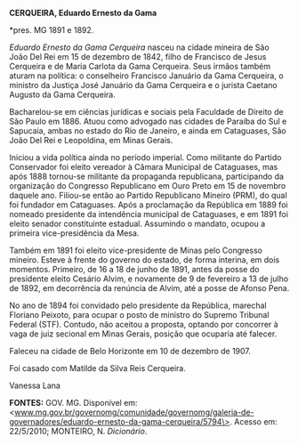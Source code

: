 **CERQUEIRA, Eduardo Ernesto da Gama**

\*pres. MG 1891 e 1892.

*Eduardo Ernesto da Gama Cerqueira* nasceu na cidade mineira de São João
Del Rei em 15 de dezembro de 1842, filho de Francisco de Jesus Cerqueira
e de Maria Carlota da Gama Cerqueira. Seus irmãos também aturam na
política: o conselheiro Francisco Januário da Gama Cerqueira, o ministro
da Justiça José Januário da Gama Cerqueira e o jurista Caetano Augusto
da Gama Cerqueira.

Bacharelou-se em ciências jurídicas e sociais pela Faculdade de Direito
de São Paulo em 1886. Atuou como advogado nas cidades de Paraíba do Sul
e Sapucaia, ambas no estado do Rio de Janeiro, e ainda em Cataguases,
São João Del Rei e Leopoldina, em Minas Gerais.

Iniciou a vida política ainda no período imperial. Como militante do
Partido Conservador foi eleito vereador à Câmara Municipal de
Cataguases, mas após 1888 tornou-se militante da propaganda republicana,
participando da organização do Congresso Republicano em Ouro Preto em 15
de novembro daquele ano. Filiou-se então ao Partido Republicano Mineiro
(PRM), do qual foi fundador em Cataguases. Após a proclamação da
República em 1889 foi nomeado presidente da intendência municipal de
Cataguases, e em 1891 foi eleito senador constituinte estadual.
Assumindo o mandato, ocupou a primeira vice-presidência da Mesa.

Também em 1891 foi eleito vice-presidente de Minas pelo Congresso
mineiro. Esteve à frente do governo do estado, de forma interina, em
dois momentos. Primeiro, de 16 a 18 de junho de 1891, antes da posse do
presidente eleito Cesário Alvim, e novamente de 9 de fevereiro a 13 de
julho de 1892, em decorrência da renúncia de Alvim, até a posse de
Afonso Pena.

No ano de 1894 foi convidado pelo presidente da República, marechal
Floriano Peixoto, para ocupar o posto de ministro do Supremo Tribunal
Federal (STF). Contudo, não aceitou a proposta, optando por concorrer à
vaga de juiz secional em Minas Gerais, posição que ocuparia até falecer.

Faleceu na cidade de Belo Horizonte em 10 de dezembro de 1907.

Foi casado com Matilde da Silva Reis Cerqueira.

Vanessa Lana

**FONTES:** GOV. MG. Disponível em:
\<www.mg.gov.br/governomg/comunidade/governomg/galeria-de-governadores/eduardo-ernesto-da-gama-cerqueira/5794\>.
Acesso em: 22/5/2010; MONTEIRO, N. *Dicionário*.
